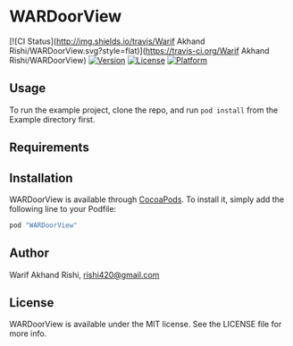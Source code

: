 # WARDoorView

[![CI Status](http://img.shields.io/travis/Warif Akhand Rishi/WARDoorView.svg?style=flat)](https://travis-ci.org/Warif Akhand Rishi/WARDoorView)
[![Version](https://img.shields.io/cocoapods/v/WARDoorView.svg?style=flat)](http://cocoapods.org/pods/WARDoorView)
[![License](https://img.shields.io/cocoapods/l/WARDoorView.svg?style=flat)](http://cocoapods.org/pods/WARDoorView)
[![Platform](https://img.shields.io/cocoapods/p/WARDoorView.svg?style=flat)](http://cocoapods.org/pods/WARDoorView)

## Usage

To run the example project, clone the repo, and run `pod install` from the Example directory first.

## Requirements

## Installation

WARDoorView is available through [CocoaPods](http://cocoapods.org). To install
it, simply add the following line to your Podfile:

```ruby
pod "WARDoorView"
```

## Author

Warif Akhand Rishi, rishi420@gmail.com

## License

WARDoorView is available under the MIT license. See the LICENSE file for more info.
